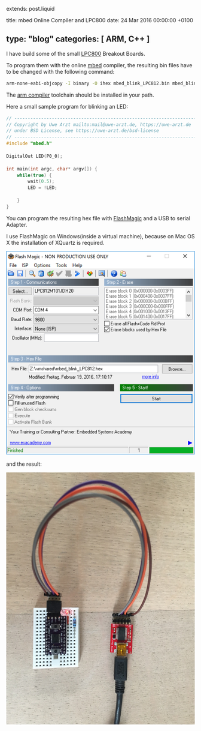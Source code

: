extends: post.liquid

title: mbed Online Compiler and LPC800
date: 24 Mar 2016 00:00:00 +0100

type: "blog"
categories: [ ARM, C++ ]
---

I have build some of the small [LPC800](https://github.com/cpldcpu/LPC812breakout) Breakout
Boards. 

To program them with the online [mbed](https://developer.mbed.org) compiler,
the resulting bin files have to be changed with the following command:

```bash
arm-none-eabi-objcopy -I binary -O ihex mbed_blink_LPC812.bin mbed_blink_LPC812.hex
```

The [arm compiler](https://launchpad.net/gcc-arm-embedded) toolchain should be installed in your path.

<!-- more -->

Here a small sample program for blinking an LED:

```cpp
// ------------------------------------------------------------------------------
// Copyright by Uwe Arzt mailto:mail@uwe-arzt.de, https://uwe-arzt.de
// under BSD License, see https://uwe-arzt.de/bsd-license
// ------------------------------------------------------------------------------
#include "mbed.h"

DigitalOut LED(P0_0);

int main(int argc, char* argv[]) {
	while(true) {
        wait(0.5);
        LED = !LED;
    
	}      
}
```

You can program the resulting hex file with [FlashMagic](http://www.flashmagictool.com)
and a USB to serial Adapter. 

I use FlashMagic on Windows(inside a virtual machine), because on Mac OS X the installation
of XQuartz is required.

![FlashMagic Screenshot](FlashMagic.png)

and the result:

![Blinking LPC812](LPC800_blink.jpg)
